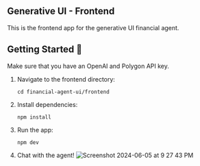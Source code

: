 ## Generative UI - Frontend

This is the frontend app for the generative UI financial agent.

## Getting Started 🚀


Make sure that you have an OpenAI and Polygon API key.

1. Navigate to the frontend directory:
   ```
   cd financial-agent-ui/frontend
   ```

2. Install dependencies:
   ```
   npm install
   ```

3. Run the app:
    ```
    npm dev
    ```

4. Chat with the agent!
![Screenshot 2024-06-05 at 9 27 43 PM](https://github.com/virattt/financial-agent-ui/assets/901795/4d93823f-d795-4aff-ac9e-93053087bed9)
